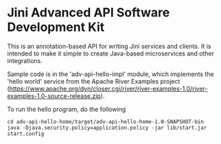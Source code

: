 
Jini Advanced API Software Development Kit
==========================================

This is an annotation-based API for writing Jini services and clients.  It is
intended to make it simple to create Java-based microservices and other integrations.

Sample code is in the 'adv-api-hello-impl' module, which implements the 'hello world' service
from the Apache River Examples project (https://www.apache.org/dyn/closer.cgi/river/river-examples-1.0/river-examples-1.0-source-release.zip).

To run the hello program, do the following

    cd adv-api-hello-home/target/adv-api-hello-home-1.0-SNAPSHOT-bin
    java -Djava.security.policy=application.policy -jar lib/start.jar start.config

